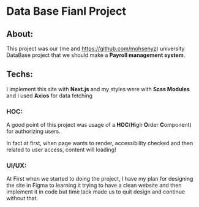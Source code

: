 # Data Base Fianl Project
## About:
This project was our (me and https://github.com/mohsenyz) university DataBase project that we should make a **Payroll management system**.

## Techs:
I implement this site with **Next.js** and my styles were with **Scss Modules**
and I used **Axios** for data fetching

### HOC:
A good point of this project was usage of a **HOC**(**H**igh **O**rder **C**omponent) for authorizing users.

In fact at first, when page wants to render, accessibility checked and then related to user access, content will loading!

### UI/UX:
At First when we started to doing the project, I have my plan for designing the site in Figma to learning it trying to have a clean website
and then implement it in code but time lack made us to quit design and continue without that.
